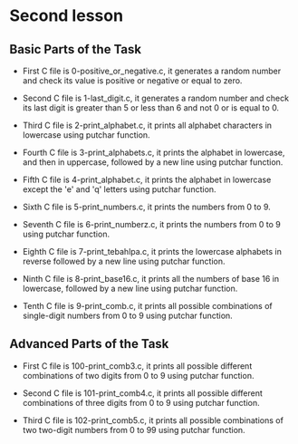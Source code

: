 # Second lesson

## Basic Parts of the Task

- First C file is 0-positive_or_negative.c, it generates a random number and check its value is positive or negative or equal to zero.

- Second C file is 1-last_digit.c, it generates a random number and check its last digit is greater than 5 or less than 6 and not 0 or is equal to 0.

- Third C file is 2-print_alphabet.c, it prints all alphabet characters in lowercase using putchar function.

- Fourth C file is 3-print_alphabets.c, it prints the alphabet in lowercase, and then in uppercase, followed by a new line using putchar function.

- Fifth C file is 4-print_alphabet.c, it prints the alphabet in lowercase except the 'e' and 'q' letters using putchar function.

- Sixth C file is 5-print_numbers.c, it prints the numbers from 0 to 9.

- Seventh C file is 6-print_numberz.c, it prints the numbers from 0 to 9 using putchar function.

- Eighth C file is 7-print_tebahlpa.c, it prints the lowercase alphabets in reverse followed by a new line using putchar function.

- Ninth C file is 8-print_base16.c, it prints all the numbers of base 16 in lowercase, followed by a new line using putchar function.

- Tenth C file is 9-print_comb.c, it prints all possible combinations of single-digit numbers from 0 to 9 using putchar function.

## Advanced Parts of the Task

- First C file is 100-print_comb3.c, it prints all possible different combinations of two digits from 0 to 9 using putchar function.

- Second C file is 101-print_comb4.c, it prints all possible different combinations of three digits from 0 to 9 using putchar function.

- Third C file is 102-print_comb5.c, it prints all possible combinations of two two-digit numbers
  from 0 to 99 using putchar function.
